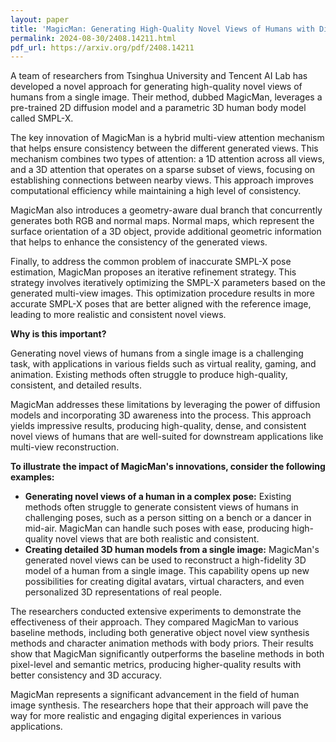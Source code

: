 ```yaml
---
layout: paper
title: 'MagicMan: Generating High-Quality Novel Views of Humans with Diffusion Models'
permalink: 2024-08-30/2408.14211.html
pdf_url: https://arxiv.org/pdf/2408.14211
---
```


A team of researchers from Tsinghua University and Tencent AI Lab has developed a novel approach for generating high-quality novel views of humans from a single image. Their method, dubbed MagicMan, leverages a pre-trained 2D diffusion model and a parametric 3D human body model called SMPL-X. 

The key innovation of MagicMan is a hybrid multi-view attention mechanism that helps ensure consistency between the different generated views. This mechanism combines two types of attention: a 1D attention across all views, and a 3D attention that operates on a sparse subset of views, focusing on establishing connections between nearby views. This approach improves computational efficiency while maintaining a high level of consistency.

MagicMan also introduces a geometry-aware dual branch that concurrently generates both RGB and normal maps. Normal maps, which represent the surface orientation of a 3D object, provide additional geometric information that helps to enhance the consistency of the generated views.

Finally, to address the common problem of inaccurate SMPL-X pose estimation, MagicMan proposes an iterative refinement strategy. This strategy involves iteratively optimizing the SMPL-X parameters based on the generated multi-view images. This optimization procedure results in more accurate SMPL-X poses that are better aligned with the reference image, leading to more realistic and consistent novel views.

**Why is this important?**

Generating novel views of humans from a single image is a challenging task, with applications in various fields such as virtual reality, gaming, and animation. Existing methods often struggle to produce high-quality, consistent, and detailed results.

MagicMan addresses these limitations by leveraging the power of diffusion models and incorporating 3D awareness into the process. This approach yields impressive results, producing high-quality, dense, and consistent novel views of humans that are well-suited for downstream applications like multi-view reconstruction.

**To illustrate the impact of MagicMan's innovations, consider the following examples:**

* **Generating novel views of a human in a complex pose:** Existing methods often struggle to generate consistent views of humans in challenging poses, such as a person sitting on a bench or a dancer in mid-air. MagicMan can handle such poses with ease, producing high-quality novel views that are both realistic and consistent. 
* **Creating detailed 3D human models from a single image:** MagicMan's generated novel views can be used to reconstruct a high-fidelity 3D model of a human from a single image. This capability opens up new possibilities for creating digital avatars, virtual characters, and even personalized 3D representations of real people.

The researchers conducted extensive experiments to demonstrate the effectiveness of their approach. They compared MagicMan to various baseline methods, including both generative object novel view synthesis methods and character animation methods with body priors. Their results show that MagicMan significantly outperforms the baseline methods in both pixel-level and semantic metrics, producing higher-quality results with better consistency and 3D accuracy.  

MagicMan represents a significant advancement in the field of human image synthesis. The researchers hope that their approach will pave the way for more realistic and engaging digital experiences in various applications.  

